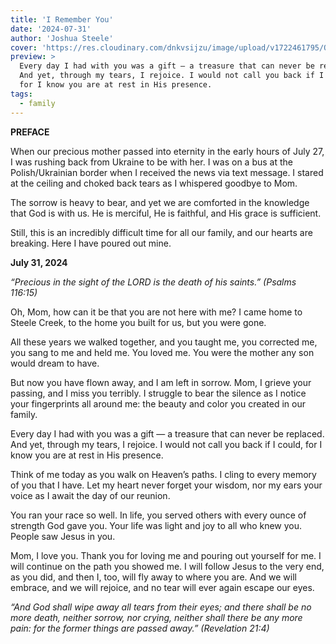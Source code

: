 ```yaml
---
title: 'I Remember You'
date: '2024-07-31'
author: 'Joshua Steele'
cover: 'https://res.cloudinary.com/dnkvsijzu/image/upload/v1722461795/OFReport/2024-07-31-i-remember-you/mom-collage-2024_ofb5m7.jpg'
preview: >
  Every day I had with you was a gift — a treasure that can never be replaced.
  And yet, through my tears, I rejoice. I would not call you back if I could,
  for I know you are at rest in His presence.
tags:
  - family
---
```


**PREFACE**

When our precious mother passed into eternity in the early hours of July 27, I
was rushing back from Ukraine to be with her. I was on a bus at the
Polish/Ukrainian border when I received the news via text message. I stared at
the ceiling and choked back tears as I whispered goodbye to Mom.

The sorrow is heavy to bear, and yet we are comforted in the knowledge that God
is with us. He is merciful, He is faithful, and His grace is sufficient.

Still, this is an incredibly difficult time for all our family, and our hearts
are breaking. Here I have poured out mine.

<article-divider mb="6" />

**July 31, 2024**

_“Precious in the sight of the LORD is the death of his saints.” (Psalms
116:15)_

Oh, Mom, how can it be that you are not here with me? I came home to Steele
Creek, to the home you built for us, but you were gone.

All these years we walked together, and you taught me, you corrected me, you
sang to me and held me. You loved me. You were the mother any son would dream to
have.

But now you have flown away, and I am left in sorrow. Mom, I grieve your
passing, and I miss you terribly. I struggle to bear the silence as I notice
your fingerprints all around me: the beauty and color you created in our family.

Every day I had with you was a gift — a treasure that can never be replaced. And
yet, through my tears, I rejoice. I would not call you back if I could, for I
know you are at rest in His presence.

Think of me today as you walk on Heaven’s paths. I cling to every memory of you
that I have. Let my heart never forget your wisdom, nor my ears your voice as I
await the day of our reunion.

You ran your race so well. In life, you served others with every ounce of
strength God gave you. Your life was light and joy to all who knew you. People
saw Jesus in you.

Mom, I love you. Thank you for loving me and pouring out yourself for me. I will
continue on the path you showed me. I will follow Jesus to the very end, as you
did, and then I, too, will fly away to where you are. And we will embrace, and
we will rejoice, and no tear will ever again escape our eyes.

_“And God shall wipe away all tears from their eyes; and there shall be no more
death, neither sorrow, nor crying, neither shall there be any more pain: for the
former things are passed away.” (Revelation 21:4)_
